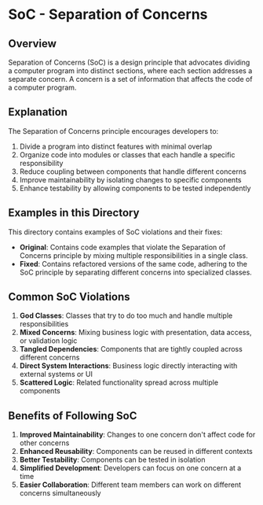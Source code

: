 # SoC - Separation of Concerns

## Overview
Separation of Concerns (SoC) is a design principle that advocates dividing a computer program into distinct sections, where each section addresses a separate concern. A concern is a set of information that affects the code of a computer program.

## Explanation
The Separation of Concerns principle encourages developers to:

1. Divide a program into distinct features with minimal overlap
2. Organize code into modules or classes that each handle a specific responsibility
3. Reduce coupling between components that handle different concerns
4. Improve maintainability by isolating changes to specific components
5. Enhance testability by allowing components to be tested independently

## Examples in this Directory

This directory contains examples of SoC violations and their fixes:

- **Original**: Contains code examples that violate the Separation of Concerns principle by mixing multiple responsibilities in a single class.
- **Fixed**: Contains refactored versions of the same code, adhering to the SoC principle by separating different concerns into specialized classes.

## Common SoC Violations

1. **God Classes**: Classes that try to do too much and handle multiple responsibilities
2. **Mixed Concerns**: Mixing business logic with presentation, data access, or validation logic
3. **Tangled Dependencies**: Components that are tightly coupled across different concerns
4. **Direct System Interactions**: Business logic directly interacting with external systems or UI
5. **Scattered Logic**: Related functionality spread across multiple components

## Benefits of Following SoC

1. **Improved Maintainability**: Changes to one concern don't affect code for other concerns
2. **Enhanced Reusability**: Components can be reused in different contexts
3. **Better Testability**: Components can be tested in isolation
4. **Simplified Development**: Developers can focus on one concern at a time
5. **Easier Collaboration**: Different team members can work on different concerns simultaneously